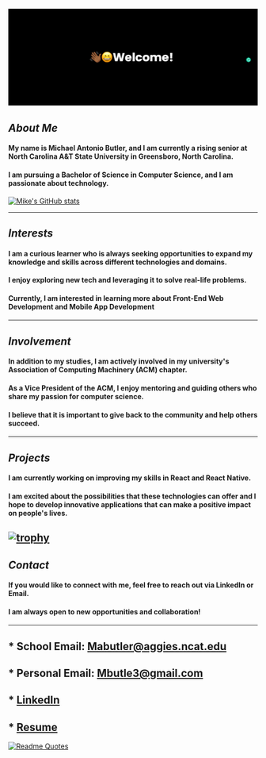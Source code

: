 ![banner](banner.png)

## ___About Me___

#### My name is Michael Antonio Butler, and I am currently a rising senior at North Carolina A&T State University in Greensboro, North Carolina.
#### I am pursuing a Bachelor of Science in Computer Science, and I am passionate about technology.
[![Mike's GitHub stats](https://github-readme-stats.vercel.app/api?username=mbutle3)](https://github.com/mbutle3/github-readme-stats)

----
## ___Interests___

#### I am a curious learner who is always seeking opportunities to expand my knowledge and skills across different technologies and domains. 
#### I enjoy exploring new tech and leveraging it to solve real-life problems. 
#### Currently, I am interested in learning more about Front-End Web Development and Mobile App Development

----
## ___Involvement___

#### In addition to my studies, I am actively involved in my university's Association of Computing Machinery (ACM) chapter.
#### As a Vice President of the ACM, I enjoy mentoring and guiding others who share my passion for computer science. 
#### I believe that it is important to give back to the community and help others succeed.

----
## ___Projects___

#### I am currently working on improving my skills in React and React Native. 
#### I am excited about the possibilities that these technologies can offer and I hope to develop innovative applications that can make a positive impact on people's lives.
[![trophy](https://github-profile-trophy.vercel.app/?username=mbutle3)](https://github.com/mbutle3/github-profile-trophy)
----
## ___Contact___

#### If you would like to connect with me, feel free to reach out via LinkedIn or Email.
#### I am always open to new opportunities and collaboration!

----
## * School Email: Mabutler@aggies.ncat.edu
## * Personal Email: Mbutle3@gmail.com
## * [LinkedIn](https://www.linkedin.com/in/mbutle3/)
## * [Resume](http://mbutle3.github.io/Resume/)

[![Readme Quotes](https://quotes-github-readme.vercel.app/api?type=horizontal&theme=light)](https://github.com/mbutle3/github-readme-quotes)
